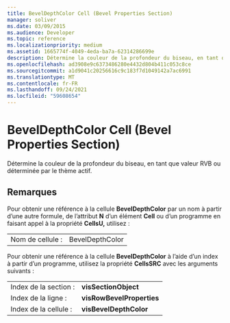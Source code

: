 ```yaml
---
title: BevelDepthColor Cell (Bevel Properties Section)
manager: soliver
ms.date: 03/09/2015
ms.audience: Developer
ms.topic: reference
ms.localizationpriority: medium
ms.assetid: 1665774f-4049-4eda-ba7a-62314286699e
description: Détermine la couleur de la profondeur du biseau, en tant que valeur RVB ou déterminée par le thème actif.
ms.openlocfilehash: ad3908e9c6373486280e4432d804b411c053c8ce
ms.sourcegitcommit: a1d9041c20256616c9c183f7d1049142a7ac6991
ms.translationtype: MT
ms.contentlocale: fr-FR
ms.lasthandoff: 09/24/2021
ms.locfileid: "59608654"
---
```

# <a name="beveldepthcolor-cell-bevel-properties-section"></a>BevelDepthColor Cell (Bevel Properties Section)

Détermine la couleur de la profondeur du biseau, en tant que valeur RVB ou déterminée par le thème actif.
  
## <a name="remarks"></a>Remarques

Pour obtenir une référence à la cellule **BevelDepthColor** par un nom à partir d’une autre formule, de l’attribut **N** d’un élément **Cell** ou d’un programme en faisant appel à la propriété **CellsU,** utilisez : 
  
|||
|:-----|:-----|
| Nom de cellule :  <br/> | BevelDepthColor  <br/> |
   
Pour obtenir une référence à la cellule **BevelDepthColor** à l’aide d’un index à partir d’un programme, utilisez la propriété **CellsSRC** avec les arguments suivants : 
  
|||
|:-----|:-----|
| Index de la section :  <br/> |**visSectionObject** <br/> |
| Index de la ligne :  <br/> |**visRowBevelProperties** <br/> |
| Index de la cellule :  <br/> |**visBevelDepthColor** <br/> |
   

